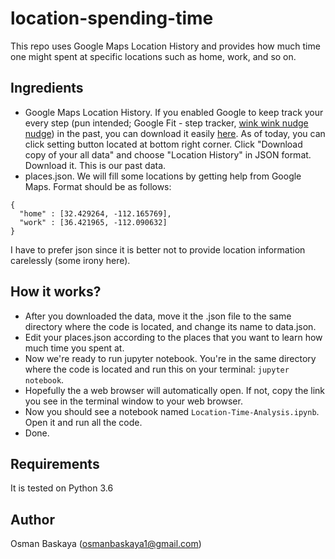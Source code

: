 # location-spending-time

This repo uses Google Maps Location History and provides how much time one might spent at specific locations such as home, work, and so on.


## Ingredients

- Google Maps Location History. If you enabled Google to keep track your every step (pun intended; Google Fit - step tracker, [wink wink nudge nudge](https://www.youtube.com/watch?v=SrDFGa0juCM)) in the past, you can download it easily [here](https://www.google.com/maps/timeline). As of today, you can click setting button located at bottom right corner. Click "Download copy of your all data" and choose "Location History" in JSON format. Download it. This is our past data.
- places.json. We will fill some locations by getting help from Google Maps. Format should be as follows:

```
{
  "home" : [32.429264, -112.165769],
  "work" : [36.421965, -112.090632] 
}
```

I have to prefer json since it is better not to provide location information carelessly (some irony here). 

## How it works?
- After you downloaded the data, move it the .json file to the same directory where the code is located, and change its name to data.json. 
- Edit your places.json according to the places that you want to learn how much time you spent at.
- Now we're ready to run jupyter notebook. You're in the same directory where the code is located and run this on your terminal: `jupyter notebook`.
- Hopefully the a web browser will automatically open. If not, copy the link you see in the terminal window to your web browser.
- Now you should see a notebook named `Location-Time-Analysis.ipynb`. Open it and run all the code.
- Done.


## Requirements
It is tested on Python 3.6

## Author
Osman Baskaya (osmanbaskaya1@gmail.com)
